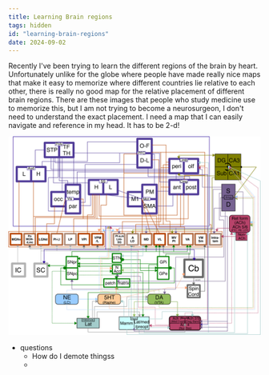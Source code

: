 ```yaml
---
title: Learning Brain regions
tags: hidden
id: "learning-brain-regions"
date: 2024-09-02
---
```


<!-- NOTE: I might perhaps want to think about how we do things?-->


Recently I've been trying to learn the different regions of the brain by heart. Unfortunately unlike for the globe where people have made really nice maps that make it easy to memorize where different countries lie relative to each other, there is really no good map for the relative placement of different brain regions. There are these images that people who study medicine use to memorize this, but I am not trying to become a neurosurgeon, I don't need to understand the exact placement. I need a map that I can easily navigate and reference in my head. It has to be 2-d!

![fullbrain](/images/fullBrainTake2_L.png)
- questions
    - How do I demote thingss 
    - 



